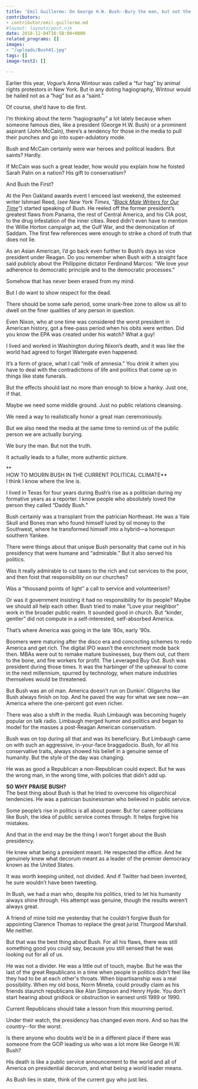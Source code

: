 ```yaml
---
title: 'Emil Guillermo: On George H.W. Bush--Bury the man, but not the truth'
contributors:
- contributor/emil-guillermo.md
#layout: layouts/post.njk
date: 2018-12-04T16:58:00+0000
related_programs: []
images:
- "/uploads/Bush41.jpg"
tags: []
image-test2: []

---
```

Earlier this year, _Vogue_’s Anna Wintour was called a “fur hag” by animal rights protestors in New York. But in any doting hagiography, Wintour would be hailed not as a “hag” but as a “saint.”

Of course, she’d have to die first.

I’m thinking about the term “hagiography” a lot lately because when someone famous dies, like a president (George H.W. Bush) or a prominent aspirant (John McCain), there’s a tendency for those in the media to pull their punches and go into super-adulatory mode.

Bush and McCain certainly were war heroes and political leaders. But saints? Hardly.

If McCain was such a great leader, how would you explain how he foisted Sarah Palin on a nation?  His gift to conservatism?

And Bush the First?

At the Pen Oakland awards event I emceed last weekend, the esteemed writer Ishmael Reed, (_see_ _New York Times, "_[_Black Male Writers for Our Time_](https://www.nytimes.com/interactive/2018/11/30/t-magazine/black-authors.html)_")_ started speaking of Bush. He reeled off the former president’s greatest flaws from Panama, the rest of Central America, and his CIA post, to the drug infestation of the inner cities. Reed didn’t even have to mention the Willie Horton campaign ad, the Gulf War, and the demonization of Saddam. The first few references were enough to strike a chord of truth that does not lie.

As an Asian American, I’d go back even further to Bush’s days as vice president under Reagan. Do you remember when Bush with a straight face said publicly about the Philippine dictator Ferdinand Marcos: “We love your adherence to democratic principle and to the democratic processes.”

Somehow that has never been erased from my mind.

But I do want to show respect for the dead.

There should be some safe period, some snark-free zone to allow us all to dwell on the finer qualities of any person in question.

Even Nixon, who at one time was considered the worst president in American history, got a free-pass period when his obits were written. Did you know the EPA was created under his watch? What a guy!

I lived and worked in Washington during Nixon’s death, and it was like the world had agreed to forget Watergate even happened.

It’s a form of grace, what I call “milk of amnesia.” You drink it when you have to deal with the contradictions of life and politics that come up in things like state funerals.

But the effects should last no more than enough to blow a hanky. Just one, if that.

Maybe we need some middle ground. Just no public relations cleansing.

We need a way to realistically honor a great man ceremoniously.

But we also need the media at the same time to remind us of the public person we are actually burying.

We bury the man. But not the truth.

It actually leads to a fuller, more authentic picture.

**  
HOW TO MOURN BUSH IN THE CURRENT POLITICAL CLIMATE**  
I think I know where the line is.

I lived in Texas for four years during Bush’s rise as a politician during my formative years as a reporter.  I know people who absolutely loved the person they called “Daddy Bush.”

Bush certainly was a transplant from the patrician Northeast. He was a Yale Skull and Bones man who found himself lured by oil money to the Southwest, where he transformed himself into a hybrid—a homespun southern Yankee.

There were things about that unique Bush personality that came out in his presidency that were humane and “admirable.” But it also served his politics.

Was it really admirable to cut taxes to the rich and cut services to the poor, and then foist that responsibility on our churches?

Was a “thousand points of light” a call to service and volunteerism?

Or was it government insisting it had no responsibility for its people? Maybe we should all help each other. Bush tried to make “Love your neighbor” work in the broader public realm. It sounded good in church.  But “kinder, gentler” did not compute in a self-interested, self-absorbed America.

That’s where America was going in the late ‘80s, early ‘90s.

Boomers were maturing after the disco era and concocting schemes to redo America and get rich. The digital IPO wasn’t the enrichment mode back then. MBAs were out to remake mature businesses, buy them out, cut them to the bone, and fire workers for profit. The Leveraged Buy Out. Bush was president during those times. It was the harbinger of the upheaval to come in the next millennium, spurred by technology, when mature industries themselves would be threatened.

But Bush was an oil man. America doesn’t run on Dunkin’. Oligarchs like Bush always finish on top. And he paved the way for what we see now—an America where the one-percent got even richer.

There was also a shift in the media. Rush Limbaugh was becoming hugely popular on talk radio. Limbaugh merged humor and politics and began to model for the masses a post-Reagan American conservatism.

Bush was on top during all that and was its beneficiary. But Limbaugh came on with such an aggressive, in-your-face braggadocio. Bush, for all his conservative traits, always showed his belief in a genuine sense of humanity. But the style of the day was changing.

He was as good a Republican a non-Republican could expect. But he was the wrong man, in the wrong time, with policies that didn’t add up.

**SO WHY PRAISE BUSH?**  
The best thing about Bush is that he tried to overcome his oligarchical tendencies. He was a patrician businessman who believed in public service.

Some people’s rise in politics is all about power. But for career politicians like Bush, the idea of public service comes through. It helps forgive his mistakes.

And that in the end may be the thing I won’t forget about the Bush presidency.

He knew what being a president meant. He respected the office. And he genuinely knew what decorum meant as a leader of the premier democracy known as the United States.

It was worth keeping united, not divided. And if Twitter had been invented, he sure wouldn’t have been tweeting.

In Bush, we had a man who, despite his politics, tried to let his humanity always shine through. His attempt was genuine, though the results weren’t always great.

A friend of mine told me yesterday that he couldn’t forgive Bush for appointing Clarence Thomas to replace the great jurist Thurgood Marshall. Me neither.

But that was the best thing about Bush. For all his flaws, there was still something good you could say, because you still sensed that he was looking out for all of us.

He was not a divider. He was a little out of touch, maybe. But he was the last of the great Republicans in a time when people in politics didn’t feel like they had to be at each other's throats. When bipartisanship was a real possibility.  When my old boss, Norm Mineta, could proudly claim as his friends staunch republicans like Alan Simpson and Henry Hyde. You don’t start hearing about gridlock or obstruction in earnest until 1989 or 1990.

Current Republicans should take a lesson from this mourning period.

Under their watch, the presidency has changed even more. And so has the country--for the worst.

Is there anyone who doubts we’d be in a different place if there was someone from the GOP leading us who was a lot more like George H.W. Bush?

His death is like a public service announcement to the world and all of America on presidential decorum, and what being a world leader means.

As Bush lies in state, think of the current guy who just lies.  
